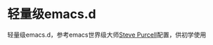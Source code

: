 轻量级emacs.d
=============

轻量级emacs.d，参考emacs世界级大师[Steve Purcell](https://github.com/purcell/emacs.d)配置，供初学使用
